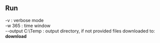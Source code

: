 ## Run
-v : verbose mode
</br>
-w 365 : time window
</br>
--output C:\Temp : output directory, if not provided files downloaded to: __download__
</br>